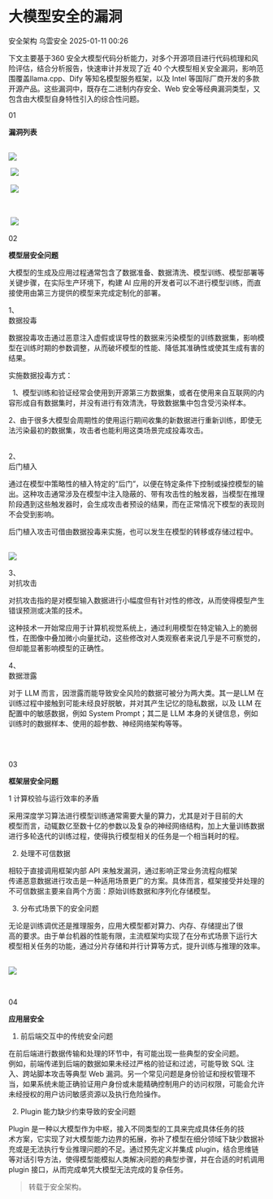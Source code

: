 #  大模型安全的漏洞   
安全架构  乌雲安全   2025-01-11 00:26  
  
下文主要基于360 安全大模型代码分析能力，对多个开源项目进行代码梳理和风险评估，结合分析报告，快速审计并发现了近 40 个大模型相关安全漏洞，影响范围覆盖llama.cpp、Dify 等知名模型服务框架，以及 Intel 等国际厂商开发的多款开源产品。这些漏洞中，既存在二进制内存安全、Web 安全等经典漏洞类型，又包含由大模型自身特性引入的综合性问题。  
  
01  
  
  
**漏洞列表**  

				  
  
     
![](https://mmbiz.qpic.cn/mmbiz_png/lwEekEbzmGzAe4iaop6I4qqLhKYicZiaEVCfxK0pKyZPjOf6zBPGTmpU9O4BJdDl8yia2ibyQqqtT5TeISy4L5Vrtdg/640?wx_fmt=png&random=0.017522317597788994&random=0.3314248421316188&random=0.7804905927439467&random=0.8411100962839666 "")  
  
  
 ![](https://mmbiz.qpic.cn/mmbiz_png/lwEekEbzmGzAe4iaop6I4qqLhKYicZiaEVCRGZ6GiaEDwOYlySKlJUAC5gtPlH6UIrIsYcrBfWKElohuoBq9ic9znXA/640?wx_fmt=png&random=0.31018890171561075&random=0.9873504944842031&random=0.24142279610146877&random=0.18488337595333504 "")  
  
  
 ![](https://mmbiz.qpic.cn/mmbiz_png/lwEekEbzmGzAe4iaop6I4qqLhKYicZiaEVCADcCljX9ouGEXibeNWCZyLcO1oDlf0kCKzwKJYIiaibhIt3GMtElr2hiag/640?wx_fmt=png&random=0.030398523836613123&random=0.9647858584778684&random=0.2909443008119814&random=0.40724021954316014 "")  
  
      
  
 ![](https://mmbiz.qpic.cn/mmbiz_png/lwEekEbzmGzAe4iaop6I4qqLhKYicZiaEVCQ9Vztia9gl0DTSoEebNeFLFmcRNDE9P5l7ciaMv9NVSYxdGq4BvQTUcQ/640?wx_fmt=png&random=0.7000637033920827&random=0.7406341692640299&random=0.5202335056829892&random=0.5941859330211183 "")  
  
  
02  
  
  
**模型层安全问题**  
  
大模型的生成及应用过程通常包含了数据准备、数据清洗、模型训练、模型部署等关键步骤，在实际生产环境下，构建 AI 应用的开发者可以不进行模型训练，而直接使用由第三方提供的模型来完成定制化的部署。  
  
1、  
数据投毒  
  
数据投毒攻击通过恶意注入虚假或误导性的数据来污染模型的训练数据集，影响模型在训练时期的参数调整，从而破坏模型的性能、降低其准确性或使其生成有害的结果。  
  
实施数据投毒方式：  
  
  1、模型训练和验证经常会使用到开源第三方数据集，或者在使用来自互联网的内容形成自有数据集时，并没有进行有效清洗，导致数据集中包含受污染样本。  
  
2、由于很多大模型会周期性的使用运行期间收集的新数据进行重新训练，即使无法污染最初的数据集，攻击者也能利用这类场景完成投毒攻击。     
        
  
2、  
后门植入  
  
通过在模型中策略性的植入特定的“后门”，以便在特定条件下控制或操控模型的输出。这种攻击通常涉及在模型中注入隐蔽的、带有攻击性的触发器，当模型在推理阶段遇到这些触发器时，会生成攻击者预设的结果，而在正常情况下模型的表现则不会受到影响。  
  
后门植入攻击可借由数据投毒来实施，也可以发生在模型的转移或存储过程中。  
      
  
![](https://mmbiz.qpic.cn/mmbiz_png/lwEekEbzmGzAe4iaop6I4qqLhKYicZiaEVCMD9jmYXenlj7Om4bFttPZZAiceXqN829dXZvPvZkKEFnu0e0WtZfc1g/640?wx_fmt=png&random=0.6580864323903839&random=0.6815466755651123&random=0.8906408750121624&random=0.5072179369254033 "")  
  
3、  
对抗攻击  
  
对抗攻击指的是对模型输入数据进行小幅度但有针对性的修改，从而使得模型产生错误预测或决策的技术。  
  
这种技术一开始常应用于计算机视觉系统上，通过利用模型在特定输入上的脆弱性，在图像中叠加微小向量扰动，这些修改对人类观察者来说几乎是不可察觉的，但却能显著影响模型的正确性。  
  
4、  
数据泄露  
  
对于 LLM 而言，因泄露而能导致安全风险的数据可被分为两大类。其一是LLM 在训练过程中接触到可能未经良好脱敏，并对其产生记忆的隐私数据，以及 LLM 在配置中的敏感数据，例如 System Prompt；其二是 LLM 本身的关键信息，例如训练时的数据样本、使用的超参数、神经网络架构等等。  
  
    
   
  
03  
  
  
**框架层安全问题**  
  
1 计算校验与运行效率的矛盾  
  
采用深度学习算法进行模型训练通常需要大量的算力，尤其是对于目前的大  
模型而言，动辄数亿至数十亿的参数以及复杂的神经网络结构，加上大量训练数据进行多轮迭代的训练过程，使得执行模型相关的任务是一个相当耗时的程。  
  
2. 处理不可信数据  
  
相较于直接调用框架内部 API 来触发漏洞，通过影响正常业务流程向框架  
传递恶意数据进行攻击是一种适用场景更广的方案。具体而言，框架接受并处理的不可信数据主要来自两个方面：原始训练数据和序列化存储模型。  
  
3. 分布式场景下的安全问题  
  
无论是训练调优还是推理服务，应用大模型都对算力、内存、存储提出了很  
高的要求。由于单台机器的性能有限，主流框架均实现了在分布式场景下运行大  
模型相关任务的功能，通过分片存储和并行计算等方式，提升训练与推理的效率。  
      
  
![](https://mmbiz.qpic.cn/mmbiz_png/lwEekEbzmGzAe4iaop6I4qqLhKYicZiaEVC10B07icBFleySiauYykq2mIUuxwcxvJk0KegkjWtRNxQHmxJJlZ3jedw/640?wx_fmt=png&random=0.9126738248959727&random=0.7847022837992397&random=0.8228138329228789&random=0.23428751633004086 "")  
  
   
  
04  
  
  
**应用层安全**  
  
1. 前后端交互中的传统安全问题  
  
在前后端进行数据传输和处理的环节中，有可能出现一些典型的安全问题。  
例如，前端传递到后端的数据如果未经过严格的验证和过滤，可能导致 SQL 注入、跨站脚本攻击等典型 Web 漏洞。另一个常见问题是身份验证和授权管理不当，如果系统未能正确验证用户身份或未能精确控制用户的访问权限，可能会允许未经授权的用户访问敏感资源以及执行危险操作。  
  
2. Plugin 能力缺少约束导致的安全问题  
  
Plugin 是一种以大模型作为中枢，接入不同类型的工具来完成具体任务的技     
术方案，它实现了对大模型能力边界的拓展，弥补了模型在细分领域下缺少数据补充或是无法执行专业推理问题的不足。通过预先定义并集成 plugin，结合思维链等对话引导方法，使得模型能模拟人类解决问题的典型步骤，并在合适的时机调用 plugin 接口，从而完成单凭大模型无法完成的复杂任务。  
> 转载于安全架构。  
  
  
  
  
  
